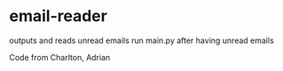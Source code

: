 # email-reader
outputs and reads unread emails
run main.py after having unread emails

Code from Charlton, Adrian

